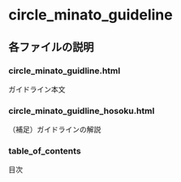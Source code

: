 # circle_minato_guideline

## 各ファイルの説明
### circle_minato_guidline.html
ガイドライン本文
### circle_minato_guidline_hosoku.html
（補足）ガイドラインの解説
### table_of_contents
目次
